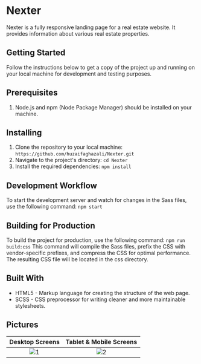 # Nexter
Nexter is a fully responsive landing page for a real estate website. It provides information about various real estate properties.

## Getting Started
Follow the instructions below to get a copy of the project up and running on your local machine for development and testing purposes.

## Prerequisites
1. Node.js and npm (Node Package Manager) should be installed on your machine.

## Installing 
1. Clone the repository to your local machine: `https://github.com/huzaifaghazali/Nexter.git`
2. Navigate to the project's directory: `cd Nexter`
3. Install the required dependencies: `npm install`

## Development Workflow
To start the development server and watch for changes in the Sass files, use the following command: `npm start`

## Building for Production
To build the project for production, use the following command: `npm run build:css`
This command will compile the Sass files, prefix the CSS with vendor-specific prefixes, and compress the CSS for optimal performance. The resulting CSS file will be located in the css directory.

## Built With
* HTML5 - Markup language for creating the structure of the web page.
* SCSS - CSS preprocessor for writing cleaner and more maintainable stylesheets.

## Pictures

| Desktop Screens                             | Tablet & Mobile Screens                     |
|:-------------------------------------------:|:-------------------------------------------:|
| ![1](https://github.com/huzaifaghazali/Nexter/assets/63412385/959abdf1-3b01-4320-8c5e-815db1520d8a)  | ![2](https://github.com/huzaifaghazali/Nexter/assets/63412385/8920929b-60e7-45c7-bdbc-c81a63e56e64) |


